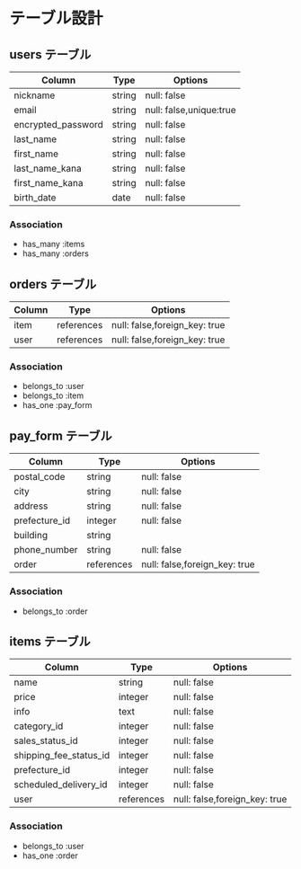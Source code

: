 # テーブル設計

## users テーブル

| Column                   | Type    | Options                  |
| ------------------------ | ------- | ------------------------ |
| nickname                 | string  | null: false              |
| email                    | string  | null: false,unique:true  |
| encrypted_password       | string  | null: false              |
| last_name                | string  | null: false              |
| first_name               | string  | null: false              |
| last_name_kana           | string  | null: false              |
| first_name_kana          | string  | null: false              |
| birth_date               | date    | null: false              |

### Association

- has_many :items 
- has_many :orders 


## orders テーブル

| Column    | Type       | Options                       |
| --------- | ---------- | ----------------------------- |
| item      | references | null: false,foreign_key: true |
| user      | references | null: false,foreign_key: true |

### Association

- belongs_to :user
- belongs_to :item
- has_one :pay_form


## pay_form テーブル


| Column        | Type       | Options                       |
| ------------- | ---------- | ----------------------------- |
| postal_code   | string     | null: false                   |
| city          | string     | null: false                   |
| address       | string     | null: false                   |
| prefecture_id | integer    | null: false                   |
| building      | string     |                               |
| phone_number  | string     | null: false                   |
| order         | references | null: false,foreign_key: true |

### Association

- belongs_to :order

## items テーブル

| Column                  | Type       | Options                       |
| ----------------------- | ---------- | ----------------------------- |
| name                    | string     | null: false                   |
| price                   | integer    | null: false                   |
| info                    | text       | null: false                   |
| category_id             | integer    | null: false                   |
| sales_status_id         | integer    | null: false                   |
| shipping_fee_status_id  | integer    | null: false                   |
| prefecture_id           | integer    | null: false                   |
| scheduled_delivery_id   | integer    | null: false                   |
| user                    | references | null: false,foreign_key: true |

### Association

- belongs_to :user
- has_one :order

